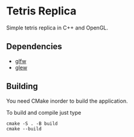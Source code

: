# Tetris Replica

Simple tetris replica in C++ and OpenGL.

## Dependencies
- [glfw](https://github.com/glfw/glfw)
- [glew](https://github.com/nigels-com/glew)

## Building

You need CMake inorder to build the application.

To build and compile just type
```
cmake -S . -B build
cmake --build
```
